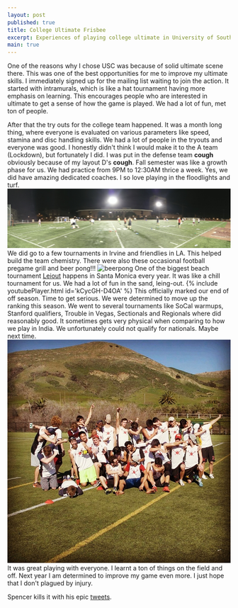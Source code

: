 ```yaml
---
layout: post
published: true
title: College Ultimate Frisbee
excerpt: Experiences of playing college ultimate in University of Southern California  
main: true
---
```


One of the reasons why I chose USC was because of solid ultimate scene there. This was one of the best opportunities for me to improve my ultimate skills. I immediately signed up for the mailing list waiting to join the action. It started with intramurals, which is like a hat tournament having more emphasis on learning. This encourages people who are interested in ultimate to get a sense of how the game is played. We had a lot of fun, met ton of people.
         
After that the try outs for the college team happened. It was a month long thing, where everyone is evaluated on various parameters like speed, stamina and disc handling skills. We had a lot of people in the tryouts and everyone was good. I honestly didn't think I would make it to the A team (Lockdown), but fortunately I did. I was put in the defense team **cough** obviously because of my layout D's **cough**. Fall semester was like a growth phase for us. We had practice from 9PM to 12:30AM thrice a week. Yes, we did have amazing dedicated coaches. I so love playing in the floodlights and turf.
![cromwell](/images/cromwell.jpg)
We did go to a few tournaments in Irvine and friendlies in LA. This helped build the team chemistry. There were also these occasional football pregame grill and beer pong!!!
![beerpong](/images/beerpong.jpg)
One of the biggest beach tournament [Leiout](http://leiout.com/) happens in Santa Monica every year. It was like a chill tournament for us. We had a lot of fun in the sand, leing-out.
{% include youtubePlayer.html id='kCycGH-D4OA' %}
This officially marked our end of off season. Time to get serious. We were determined to move up the ranking this season. We went to several tournaments like SoCal warmups, Stanford qualifiers, Trouble in Vegas, Sectionals and Regionals where did reasonably good. It sometimes gets very physical when comparing to how we play in India. We unfortunately could not qualify for nationals. Maybe next time.
![lockdown](/images/lockdown.jpg)
It was great playing with everyone. I learnt a ton of things on the field and off. 
Next year I am determined to improve my game even more. I just hope that I don't plagued by injury.

 
Spencer kills it with his epic [tweets](https://twitter.com/uscmensultimate).

